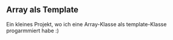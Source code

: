## Array als Template
Ein kleines Projekt, wo ich eine Array-Klasse als template-Klasse progarmmiert habe :)
